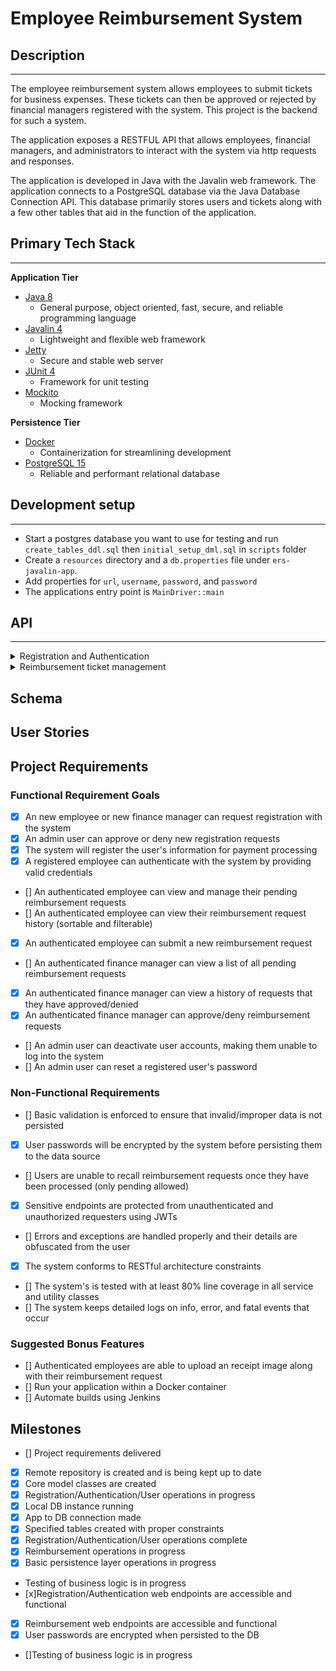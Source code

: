 # Employee Reimbursement System

## Description

<hr/>

The employee reimbursement system allows employees to submit tickets for business expenses. These tickets can then be approved or rejected by financial managers registered with the system. This project is the backend for such a system.

The application exposes a RESTFUL API that allows employees, financial managers, and administrators to interact with the system via http requests and responses.

The application is developed in Java with the Javalin web framework. The application connects to a PostgreSQL database via the Java Database Connection API. This database primarily stores users and tickets along with a few other tables that aid in the function of the application. 

## Primary Tech Stack

<hr/>

**Application Tier**
- [Java 8](https://www.oracle.com/java/technologies/java8.html)
  - General purpose, object oriented, fast, secure, and reliable programming language
- [Javalin 4](https://javalin.io/archive/docs/v4.6.X.html)
  - Lightweight and flexible web framework
- [Jetty](https://www.eclipse.org/jetty/documentation.php)
  - Secure and stable web server
- [JUnit 4](https://junit.org/junit4/)
  - Framework for unit testing
- [Mockito](https://site.mockito.org/)
  - Mocking framework

**Persistence Tier**
- [Docker](https://docs.docker.com/)
  - Containerization for streamlining development
- [PostgreSQL 15](https://www.postgresql.org/docs/15/index.html)
  - Reliable and performant relational database


## Development setup

<hr/>

- Start a postgres database you want to use for testing and run `create_tables_ddl.sql` then `initial_setup_dml.sql` in `scripts` folder
- Create a `resources` directory and a `db.properties` file under `ers-javalin-app`.
- Add properties for `url`, `username`, `password`, and `password`
- The applications entry point is `MainDriver::main`

## API
<hr/>

<details>
  <summary>
    Registration and Authentication
  </summary>

<p>

**Register an account**

 ```
 POST /registration

 authorization: anyone

body
 {
    "username": "examplename",
    "passwordOne" "12345ABc",
    "passwordTwo" "12345ABc",
    "email": "fake@email.com",
    "givenName": "John",
    "surname": "Doe",
    "roleId": "EMPLOYEE" (EMPLOYEE, MANAGER, ADMIN)
 }
 
 ```

 **Approve Registration**

 ```
 PUT /registration/{username}

 authorization: administrators
 ```
 
 **Login**
 ```
 POST /login

 body
 {
    "username": "jdoe",
    "password": "securePw123",
 }

 response

 {
  token: "example-token-string-asdfghjkl123456"
 }

 ```

 </p>
 
</details>


<details>

<summary>
  Reimbursement ticket management
</summary>

 **Submit Reimbursement Ticket**
 ```
 POST /tickets
 header
 authorization: any logged in (employee, manager, or administrators)

 body
 {
    "amount": "20.00" (greater than 0)
    "description": "lunch with client" (not empty)
    "type": "food" (lodging, travel, food, other)
 }
 ```

</details>


## Schema

## User Stories

## Project Requirements
### Functional Requirement Goals

- [x] An new employee or new finance manager can request registration with the system
- [x] An admin user can approve or deny new registration requests
- [x] The system will register the user's information for payment processing
- [x] A registered employee can authenticate with the system by providing valid credentials
- [] An authenticated employee can view and manage their pending reimbursement requests
- [] An authenticated employee can view their reimbursement request history (sortable and filterable)
- [x] An authenticated employee can submit a new reimbursement request
- [] An authenticated finance manager can view a list of all pending reimbursement requests
- [x] An authenticated finance manager can view a history of requests that they have approved/denied
- [x] An authenticated finance manager can approve/deny reimbursement requests
- [] An admin user can deactivate user accounts, making them unable to log into the system
- [] An admin user can reset a registered user's password

### Non-Functional Requirements

- [] Basic validation is enforced to ensure that invalid/improper data is not persisted
- [x] User passwords will be encrypted by the system before persisting them to the data source
- [] Users are unable to recall reimbursement requests once they have been processed (only pending allowed)
- [x] Sensitive endpoints are protected from unauthenticated and unauthorized requesters using JWTs
- [] Errors and exceptions are handled properly and their details are obfuscated from the user
- [x] The system conforms to RESTful architecture constraints
- [] The system's is tested with at least 80% line coverage in all service and utility classes
- [] The system keeps detailed logs on info, error, and fatal events that occur

### Suggested Bonus Features
- [] Authenticated employees are able to upload an receipt image along with their reimbursement request
- [] Run your application within a Docker container
- [] Automate builds using Jenkins
## Milestones

- [] Project requirements delivered
- [x] Remote repository is created and is being kept up to date
- [x] Core model classes are created
- [x] Registration/Authentication/User operations in progress
- [x] Local DB instance running
- [x] App to DB connection made
- [x] Specified tables created with proper constraints
- [x] Registration/Authentication/User operations complete
- [x] Reimbursement operations in progress
- [x] Basic persistence layer operations in progress
- Testing of business logic is in progress
- [x]Registration/Authentication web endpoints are accessible and functional
- [x] Reimbursement web endpoints are accessible and functional
- [x] User passwords are encrypted when persisted to the DB
- []Testing of business logic is in progress
